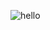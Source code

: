 ![hello](https://user-images.githubusercontent.com/67598574/126502585-3f9c9a5e-d3a3-4aef-915b-c2b3e18998c7.png)

